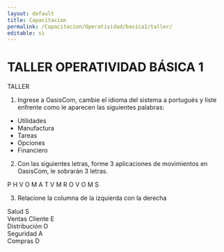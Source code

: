 ```yaml
---
layout: default
title: Capacitacion
permalink: /Capacitacion/Operatividad/basica1/taller/
editable: si
---
```


# TALLER OPERATIVIDAD BÁSICA 1  


TALLER  

1. Ingrese a OasisCom, cambie el idioma del sistema a portugués y liste enfrente como le aparecen las siguientes palabras:  

- Utilidades  
- Manufactura  
- Tareas  
- Opciones  
- Financiero  

2. Con las siguientes letras, forme 3 aplicaciones de movimientos en OasisCom, le sobrarán 3 letras.  

P     H     V     O     M     A     T     V     M     R     O     V     O     M     S  

3. Relacione la columna de la izquierda con la derecha  

Salud     S  
Ventas Cliente     E  
Distribución      O  
Seguridad     A  
Compras      D  


